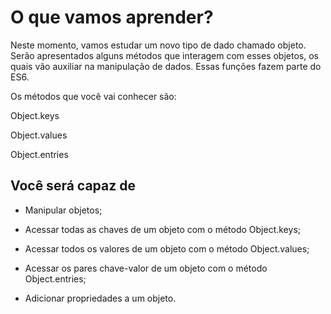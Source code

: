 # O que vamos aprender?

Neste momento, vamos estudar um novo tipo de dado chamado objeto. Serão apresentados alguns métodos que interagem com esses objetos, os quais vão auxiliar na manipulação de dados. Essas funções fazem parte do ES6.

Os métodos que você vai conhecer são:

Object.keys

Object.values

Object.entries

## Você será capaz de

- Manipular objetos;

- Acessar todas as chaves de um objeto com o método Object.keys;

- Acessar todos os valores de um objeto com o método Object.values;

- Acessar os pares chave-valor de um objeto com o método Object.entries;

- Adicionar propriedades a um objeto.
